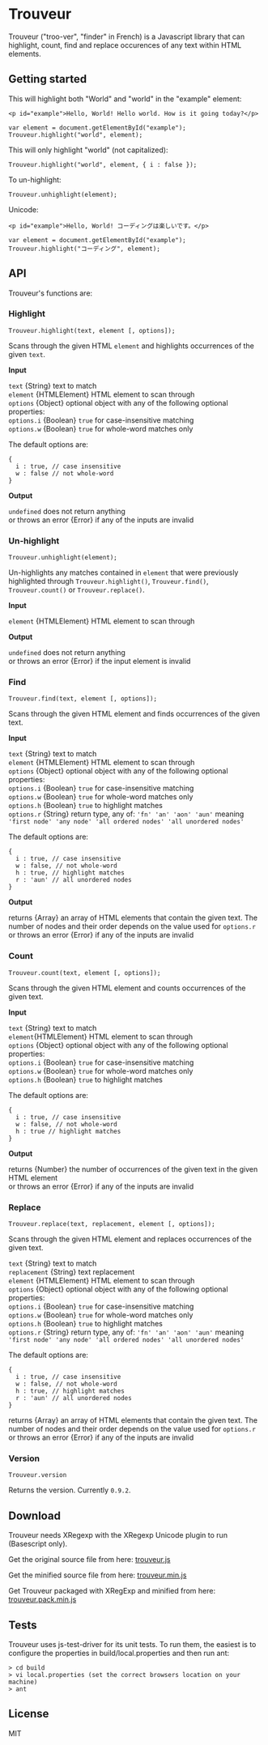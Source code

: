 Trouveur
========

Trouveur ("troo-ver", "finder" in French) is a Javascript library that can highlight, count, find and replace occurences of any text within HTML elements.

Getting started
---------------

This will highlight both "World" and "world" in the "example" element:

    <p id="example">Hello, World! Hello world. How is it going today?</p>
    
    var element = document.getElementById("example");
    Trouveur.highlight("world", element);

This will only highlight "world" (not capitalized):

    Trouveur.highlight("world", element, { i : false });

To un-highlight:

    Trouveur.unhighlight(element);

Unicode:

    <p id="example">Hello, World! コーディングは楽しいです。</p>
    
    var element = document.getElementById("example");
    Trouveur.highlight("コーディング", element);

API
---

Trouveur's functions are:

### Highlight
    
    Trouveur.highlight(text, element [, options]);
    

Scans through the given HTML `element` and highlights occurrences of the given `text`.

**Input**

`text` {String} text to match  
`element` {HTMLElement} HTML element to scan through  
`options` {Object} optional object with any of the following optional properties:  
`options.i` {Boolean} `true` for case-insensitive matching  
`options.w` {Boolean} `true` for whole-word matches only  
  
The default options are:  

    {
      i : true, // case insensitive
      w : false // not whole-word
    }

**Output**

`undefined` does not return anything  
or throws an error {Error} if any of the inputs are invalid

### Un-highlight
    
    Trouveur.unhighlight(element);
    

Un-highlights any matches contained in `element` that were previously highlighted through `Trouveur.highlight()`, `Trouveur.find()`, `Trouveur.count()` or `Trouveur.replace()`.

**Input**

`element` {HTMLElement} HTML element to scan through

**Output**

`undefined` does not return anything  
or throws an error {Error} if the input element is invalid  

### Find
    
    Trouveur.find(text, element [, options]);
    

Scans through the given HTML element and finds occurrences of the given text.

**Input**

`text` {String} text to match  
`element` {HTMLElement} HTML element to scan through  
`options` {Object} optional object with any of the following optional properties:  
`options.i` {Boolean} `true` for case-insensitive matching  
`options.w` {Boolean} `true` for whole-word matches only  
`options.h` {Boolean} `true` to highlight matches  
`options.r` {String} return type, any of: `'fn' 'an' 'aon' 'aun'` meaning `'first node' 'any node' 'all ordered nodes' 'all unordered nodes'`  

The default options are:

    {
      i : true, // case insensitive
      w : false, // not whole-word
      h : true, // highlight matches
      r : 'aun' // all unordered nodes
    }

**Output**

returns {Array} an array of HTML elements that contain the given text. The number of nodes and their order depends on the value used for `options.r`  
or throws an error {Error} if any of the inputs are invalid  

### Count
    
    Trouveur.count(text, element [, options]);
    

Scans through the given HTML element and counts occurrences of the given text.

**Input**

`text` {String} text to match  
`element`{HTMLElement} HTML element to scan through  
`options` {Object} optional object with any of the following optional properties:  
`options.i` {Boolean} `true` for case-insensitive matching  
`options.w` {Boolean} `true` for whole-word matches only  
`options.h` {Boolean} `true` to highlight matches  

The default options are:

    {
      i : true, // case insensitive
      w : false, // not whole-word
      h : true // highlight matches
    }

**Output**

returns {Number} the number of occurrences of the given text in the given HTML element  
or throws an error {Error} if any of the inputs are invalid  

### Replace
    
    Trouveur.replace(text, replacement, element [, options]);
    
    
Scans through the given HTML element and replaces occurrences of the given text.  

`text` {String} text to match  
`replacement` {String} text replacement  
`element` {HTMLElement} HTML element to scan through  
`options` {Object} optional object with any of the following optional properties:  
`options.i` {Boolean} `true` for case-insensitive matching  
`options.w` {Boolean} `true` for whole-word matches only  
`options.h` {Boolean} `true` to highlight matches  
`options.r` {String} return type, any of: `'fn' 'an' 'aon' 'aun'` meaning `'first node' 'any node' 'all ordered nodes' 'all unordered nodes'`  

The default options are:

    {
      i : true, // case insensitive
      w : false, // not whole-word
      h : true, // highlight matches
      r : 'aun' // all unordered nodes
    }

returns {Array} an array of HTML elements that contain the given text. The number of nodes and their order depends on the value used for `options.r`  
or throws an error {Error} if any of the inputs are invalid  

### Version
    
    Trouveur.version
    

Returns the version. Currently `0.9.2`.

Download
--------

Trouveur needs XRegexp with the XRegexp Unicode plugin to run (Basescript only).

Get the original source file from here: [trouveur.js](https://github.com/tepafoo/trouveur/blob/master/src/trouveur.js "trouveur.js")

Get the minified source file from here: [trouveur.min.js](https://github.com/tepafoo/trouveur/blob/master/build/target/trouveur.min.js "trouveur.min.js")

Get Trouveur packaged with XRegExp and minified from here: [trouveur.pack.min.js](https://github.com/tepafoo/trouveur/blob/master/build/target/trouveur.pack.min.js "trouveur.pack.min.js")


Tests
-----

Trouveur uses js-test-driver for its unit tests. To run them, the easiest is to configure the properties in build/local.properties and then run ant:

    > cd build
    > vi local.properties (set the correct browsers location on your machine)
    > ant

License
-------

MIT
